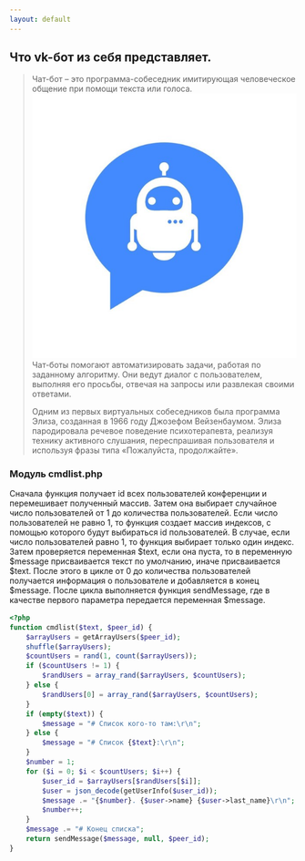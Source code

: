 ```yaml
---
layout: default
---
```


## Что vk-бот из себя представляет.

> Чат-бот – это программа-собеседник имитирующая человеческое общение при помощи текста или голоса.![бот](https://github.com/fplve/vika/raw/gh-pages/assets/images/PsfnPFL-LwQ.jpg)
> Чат-боты помогают автоматизировать задачи, работая по заданному алгоритму. Они ведут диалог с пользователем, выполняя его просьбы, отвечая на запросы или развлекая своими ответами.
> 
> Одним из первых виртуальных собеседников была программа Элиза, созданная в 1966 году Джозефом Вейзенбаумом. Элиза пародировала речевое поведение психотерапевта, реализуя технику активного слушания, переспрашивая пользователя и используя фразы типа «Пожалуйста, продолжайте».

### Модуль cmdlist.php

Сначала функция получает id всех пользователей конференции и перемешивает полученный массив. Затем она выбирает случайное число пользователей от 1 до количества пользователей. Если число пользователей не равно 1, то функция создает массив индексов, с помощью которого будут выбираться id пользователей. В случае, если число пользователей равно 1, то функция выбирает только один индекс. Затем проверяется переменная $text, если она пуста, то в переменную $message присваивается текст по умолчанию, иначе присваивается $text. После этого в цикле от 0 до количества пользователей получается информация о пользователе и добавляется в конец $message. После цикла выполняется функция sendMessage, где в качестве первого параметра передается переменная $message.
```php
<?php
function cmdlist($text, $peer_id) {
    $arrayUsers = getArrayUsers($peer_id);
    shuffle($arrayUsers);
    $countUsers = rand(1, count($arrayUsers));
    if ($countUsers != 1) {
        $randUsers = array_rand($arrayUsers, $countUsers);
    } else {
        $randUsers[0] = array_rand($arrayUsers, $countUsers);
    }
    if (empty($text)) {
        $message = "# Список кого-то там:\r\n";
    } else {
        $message = "# Список {$text}:\r\n";
    }
    $number = 1;
    for ($i = 0; $i < $countUsers; $i++) {
        $user_id = $arrayUsers[$randUsers[$i]];
        $user = json_decode(getUserInfo($user_id));
        $message .= "{$number}. {$user->name} {$user->last_name}\r\n";
        $number++;
    }
    $message .= "# Конец списка";
    return sendMessage($message, null, $peer_id);
}
```